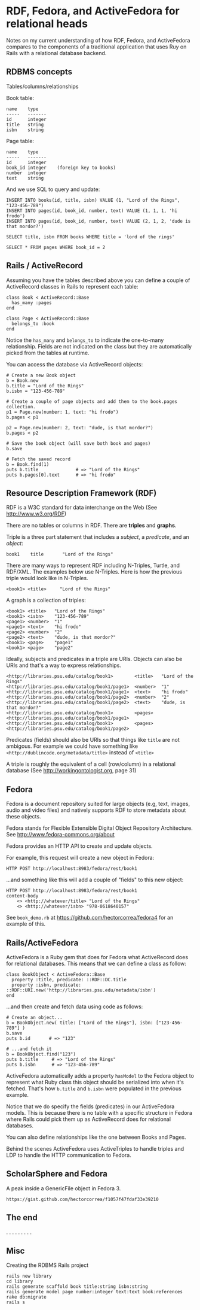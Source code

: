 RDF, Fedora, and ActiveFedora for relational heads
==================================================

Notes on my current understanding of how RDF, Fedora, and ActiveFedora compares to the components of a traditional application that uses Ruy on Rails with a relational database backend.


RDBMS concepts
--------------
Tables/columns/relationships

Book table:

    name    type
    -----   -------
    id      integer
    title   string
    isbn    string

Page table:

    name    type
    -----   -------
    id      integer
    book_id integer    (foreign key to books)
    number  integer
    text    string

And we use SQL to query and update:

    INSERT INTO books(id, title, isbn) VALUE (1, "Lord of the Rings", "123-456-789")
    INSERT INTO pages(id, book_id, number, text) VALUE (1, 1, 1, 'hi frodo')
    INSERT INTO pages(id, book_id, number, text) VALUE (2, 1, 2, 'dude is that mordor?')

    SELECT title, isbn FROM books WHERE title = 'lord of the rings'

    SELECT * FROM pages WHERE book_id = 2


Rails / ActiveRecord
--------------------
Assuming you have the tables described above you can define a couple of ActiveRecord classes in Rails to represent each table: 

    class Book < ActiveRecord::Base
      has_many :pages
    end

    class Page < ActiveRecord::Base
      belongs_to :book
    end

Notice the `has_many` and `belongs_to` to indicate the one-to-many relationship. Fields are not indicated on the class but they are automatically picked from the tables at runtime. 

You can access the database via ActiveRecord objects:

    # Create a new Book object
    b = Book.new
    b.title = "Lord of the Rings"
    b.isbn = "123-456-789"

    # Create a couple of page objects and add them to the book.pages collection.
    p1 = Page.new(number: 1, text: "hi frodo")
    b.pages < p1

    p2 = Page.new(number: 2, text: "dude, is that mordor?")
    b.pages < p2

    # Save the book object (will save both book and pages)
    b.save

    # Fetch the saved record
    b = Book.find(1)
    puts b.title              # => "Lord of the Rings"
    puts b.pages[0].text      # => "hi frodo"



Resource Description Framework (RDF)
------------------------------------
RDF is a W3C standard for data interchange on the Web (See http://www.w3.org/RDF)

There are no tables or columns in RDF. There are **triples** and **graphs**.

Triple is a three part statement that includes a *subject*, a *predicate*, and an *object*:

    book1    title       "Lord of the Rings"

There are many ways to represent RDF including N-Triples, Turtle, and RDF/XML. The examples below use N-Triples. Here is how the previous triple would look like in N-Triples.

    <book1> <title>     "Lord of the Rings"

A graph is a collection of triples:
          
    <book1> <title>   "Lord of the Rings"
    <book1> <isbn>    "123-456-789"
    <page1> <number>  "1"
    <page1> <text>    "hi frodo"
    <page2> <number>  "2"
    <page2> <text>    "dude, is that mordor?"
    <book1> <page>    "page1"
    <book1> <page>    "page2"

Ideally, subjects and predicates in a triple are URIs. 
Objects can also be URIs and that's a way to express relationships.

    <http://libraries.psu.edu/catalog/book1>        <title>   "Lord of the Rings"
    <http://libraries.psu.edu/catalog/book1/page1>  <number>  "1"
    <http://libraries.psu.edu/catalog/book1/page1>  <text>    "hi frodo"
    <http://libraries.psu.edu/catalog/book1/page2>  <number>  "2"
    <http://libraries.psu.edu/catalog/book1/page2>  <text>    "dude, is that mordor?"
    <http://libraries.psu.edu/catalog/book1>        <pages>   <http://libraries.psu.edu/catalog/book1/page1>    
    <http://libraries.psu.edu/catalog/book1>        <pages>   <http://libraries.psu.edu/catalog/book1/page2>    

Predicates (fields) should also be URIs so that things like `title` are not ambigous. 
For example we could have something like `<http://dublincode.org/metadata/title>` instead of `<title>`

A triple is roughly the equivalent of a cell (row/column) in a relational database (See http://workingontologist.org, page 31) 


Fedora 
------ 
Fedora is a document repository suited for large objects (e.g, text, images, audio and video files) and natively supports RDF to store metadata about these objects.

Fedora stands for Flexible Extensible Digital Object Repository Architecture. See http://www.fedora-commons.org/about

Fedora provides an HTTP API to create and update objects. 

For example, this request will create a new object in Fedora:

    HTTP POST http://localhost:8983/fedora/rest/book1

...and something like this will add a couple of "fields" to this new object:

    HTTP POST http://localhost:8983/fedora/rest/book1
    content-body
        <> <http://whatever/title> "Lord of the Rings"
        <> <http://whatever/isbn> "978-0618640157"

See `book_demo.rb` at https://github.com/hectorcorrea/fedora4 for an example of this.



Rails/ActiveFedora
------------------
ActiveFedora is a Ruby gem that does for Fedora what ActiveRecord does for relational databases. This means that we can define a class as follow:

    class BookObject < ActiveFedora::Base
      property :title, predicate: ::RDF::DC.title
      property :isbn, predicate: ::RDF::URI.new('http://libraries.psu.edu/metadata/isbn')
    end

...and then create and fetch data using code as follows:

    # Create an object...
    b = BookObject.new( title: ["Lord of the Rings"], isbn: ["123-456-789"] )
    b.save
    puts b.id       # => "123"

    # ...and fetch it
    b = BookObject.find("123")
    puts b.title     # => "Lord of the Rings"
    puts b.isbn      # => "123-456-789"

ActiveFedora automatically adds a property `hasModel` to the Fedora object to represent what Ruby class this object should be serialized into when it's fetched. That's how `b.title` and `b.isbn` were populated in the previous example. 

Notice that we do specify the fields (predicates) in our ActiveFedora models. This is because there is no table with a specific structure in Fedora where Rails could pick them up as ActiveRecord does for relational databases.

You can also define relationships like the one between Books and Pages.

Behind the scenes ActiveFedora uses ActiveTriples to handle triples and LDP to handle the HTTP communication to Fedora. 


ScholarSphere and Fedora
------------------------
A peak inside a GenericFile object in Fedora 3. 

    https://gist.github.com/hectorcorrea/f1057f47fdaf33e39210


The end
-------
.
.
.
.
.
.
.
.
.



Misc
----
Creating the RDBMS Rails project 

    rails new library
    cd library
    rails generate scaffold book title:string isbn:string
    rails generate model page number:integer text:text book:references
    rake db:migrate
    rails s





